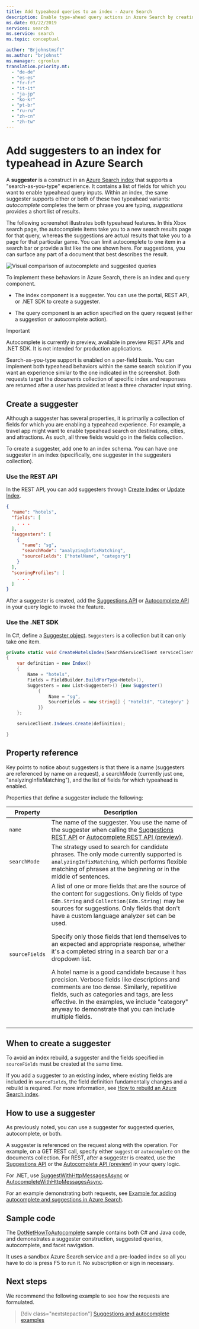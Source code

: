```yaml
---
title: Add typeahead queries to an index - Azure Search
description: Enable type-ahead query actions in Azure Search by creating suggesters and formulating requests that invoke autocomplete or autosuggested query terms.
ms.date: 03/22/2019
services: search
ms.service: search
ms.topic: conceptual

author: "Brjohnstmsft"
ms.author: "brjohnst"
ms.manager: cgronlun
translation.priority.mt:
  - "de-de"
  - "es-es"
  - "fr-fr"
  - "it-it"
  - "ja-jp"
  - "ko-kr"
  - "pt-br"
  - "ru-ru"
  - "zh-cn"
  - "zh-tw"
---
```

# Add suggesters to an index for typeahead in Azure Search

A **suggester** is a construct in an [Azure Search index](search-what-is-an-index.md) that supports a "search-as-you-type" experience. It contains a list of fields for which you want to enable typeahead query inputs. Within an index, the same suggester supports either or both of these two typeahead variants: *autocomplete* completes the term or phrase you are typing, *suggestions* provides a short list of results. 

The following screenshot illustrates both typeahead features. In this Xbox search page, the autocomplete items take you to a new search results page for that query, whereas the suggestions are actual results that take you to a page for that particular game. You can limit autocomplete to one item in a search bar or provide a list like the one shown here. For suggestions, you can surface any part of a document that best describes the result.

![Visual comparison of autocomplete and suggested queries](./media/index-add-suggesters/visual-comparison-suggest-complete.png "Visual comparison of autocomplete and suggested queries")

To implement these behaviors in Azure Search, there is an index and query component. 

+ The index component is a suggester. You can use the portal, REST API, or .NET SDK to create a suggester. 

+ The query component is an action specified on the query request (either a suggestion or autocomplete action). 

> [!Important]
> Autocomplete is currently in preview, available in preview REST APIs and .NET SDK. It is not intended for production applications. 

Search-as-you-type support is enabled on a per-field basis. You can implement both typeahead behaviors within the same search solution if you want an experience similar to the one indicated in the screenshot. Both requests target the *documents* collection of specific index and responses are returned after a user has provided at least a three character input string.

## Create a suggester

Although a suggester has several properties, it is primarily a collection of fields for which you are enabling a typeahead experience. For example, a travel app might want to enable typeahead search on destinations, cities, and attractions. As such, all three fields would go in the fields collection.

To create a suggester, add one to an index schema. You can have one suggester in an index (specifically, one suggester in the suggesters collection). 

### Use the REST API

In the REST API, you can add suggesters through [Create Index](https://docs.microsoft.com/rest/api/searchservice/create-index) or 
[Update Index](https://docs.microsoft.com/rest/api/searchservice/update-index). 

  ```json
  {
    "name": "hotels",
    "fields": [
      . . .
    ],
    "suggesters": [
      {
        "name": "sg",
        "searchMode": "analyzingInfixMatching",
        "sourceFields": ["hotelName", "category"]
      }
    ],
    "scoringProfiles": [
      . . .
    ]
  }
  ```
After a suggester is created, add the [Suggestions API](https://docs.microsoft.com/rest/api/searchservice/suggestions) or [Autocomplete API](https://docs.microsoft.com/rest/api/searchservice/autocomplete) in your query logic to invoke the feature.

### Use the .NET SDK

In C#, define a [Suggester object](https://docs.microsoft.com/dotnet/api/microsoft.azure.search.models.suggester?view=azure-dotnet). `Suggesters` is a collection but it can only take one item. 

```csharp
private static void CreateHotelsIndex(SearchServiceClient serviceClient)
{
    var definition = new Index()
    {
        Name = "hotels",
        Fields = FieldBuilder.BuildForType<Hotel>(),
        Suggesters = new List<Suggester>() {new Suggester()
            {
                Name = "sg",
                SourceFields = new string[] { "HotelId", "Category" }
            }}
    };

    serviceClient.Indexes.Create(definition);

}
```

## Property reference

Key points to notice about suggesters is that there is a name (suggesters are referenced by name on a request), a searchMode (currently just one, "analyzingInfixMatching"), and the list of fields for which typeahead is enabled. 

Properties that define a suggester include the following:

|Property      |Description      |
|--------------|-----------------|
|`name`        |The name of the suggester. You use the name of the suggester when calling the [Suggestions REST API](https://docs.microsoft.com/rest/api/searchservice/suggestions) or [Autocomplete REST API (preview)](https://docs.microsoft.com/rest/api/searchservice/autocomplete).|
|`searchMode`  |The strategy used to search for candidate phrases. The only mode currently supported is `analyzingInfixMatching`, which performs flexible matching of phrases at the beginning or in the middle of sentences.|
|`sourceFields`|A list of one or more fields that are the source of the content for suggestions. Only fields of type `Edm.String` and `Collection(Edm.String)` may be sources for suggestions. Only fields that don't have a custom language analyzer set can be used.<p/>Specify only those fields that lend themselves to an expected and appropriate response, whether it's a completed string in a search bar or a dropdown list.<p/>A hotel name is a good candidate because it has precision. Verbose fields like descriptions and comments are too dense. Similarly, repetitive fields, such as categories and tags, are less effective. In the examples, we include "category" anyway to demonstrate that you can include multiple fields. |

## When to create a suggester

To avoid an index rebuild, a suggester and the fields specified in `sourceFields` must be created at the same time.

If you add a suggester to an existing index, where existing fields are included in `sourceFields`, the field definition fundamentally changes and a rebuild is required. For more information, see [How to rebuild an Azure Search index](search-howto-reindex.md).

## How to use a suggester

As previously noted, you can use a suggester for suggested queries, autocomplete, or both. 

A suggester is referenced on the request along with the operation. For example, on a GET REST call, specify either `suggest` or `autocomplete` on the documents collection. For REST, after a suggester is created, use the [Suggestions API](https://docs.microsoft.com/rest/api/searchservice/suggestions) or the [Autocomplete API (preview)](https://docs.microsoft.com/rest/api/searchservice/autocomplete) in your query logic.

For .NET, use [SuggestWithHttpMessagesAsync](https://docs.microsoft.com/dotnet/api/microsoft.azure.search.idocumentsoperations.suggestwithhttpmessagesasync?view=azure-dotnet-preview) or [AutocompleteWithHttpMessagesAsync](https://docs.microsoft.com/dotnet/api/microsoft.azure.search.idocumentsoperations.autocompletewithhttpmessagesasync?view=azure-dotnet-preview&viewFallbackFrom=azure-dotnet).

For an example demonstrating both requests, see [Example for adding autocomplete and suggestions in Azure Search](search-autocomplete-tutorial.md).

## Sample code

The [DotNetHowToAutocomplete](https://github.com/Azure-Samples/search-dotnet-getting-started/tree/master/DotNetHowToAutocomplete) sample contains both C# and Java code, and demonstrates a suggester construction, suggested queries, autocomplete, and facet navigation. 

It uses a sandbox Azure Search service and a pre-loaded index so all you have to do is press F5 to run it. No subscription or sign in necessary.

## Next steps

We recommend the following example to see how the requests are formulated.

> [!div class="nextstepaction"]
> [Suggestions and autocomplete examples](search-autocomplete-tutorial.md) 
